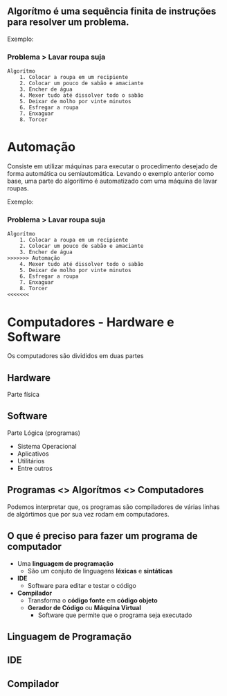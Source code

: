 ## Algorítmo é uma sequência finita de instruções para resolver um problema.

Exemplo:
### Problema > Lavar roupa suja

```
Algorítmo
    1. Colocar a roupa em um recipiente
    2. Colocar um pouco de sabão e amaciante
    3. Encher de água
    4. Mexer tudo até dissolver todo o sabão
    5. Deixar de molho por vinte minutos
    6. Esfregar a roupa
    7. Enxaguar
    8. Torcer
```

# Automação

Consiste em utilizar máquinas para executar o procedimento desejado de forma automática ou semiautomática. Levando o exemplo anterior como base, uma parte do algorítimo é automatizado com uma máquina de lavar roupas.

Exemplo:
### Problema > Lavar roupa suja

```
Algorítmo
    1. Colocar a roupa em um recipiente
    2. Colocar um pouco de sabão e amaciante
    3. Encher de água
>>>>>>> Automação
    4. Mexer tudo até dissolver todo o sabão
    5. Deixar de molho por vinte minutos
    6. Esfregar a roupa
    7. Enxaguar
    8. Torcer
<<<<<<<
```    

# Computadores - Hardware e Software
Os computadores são divididos em duas partes

## Hardware
Parte física

## Software
Parte Lógica (programas)
- Sistema Operacional
- Aplicativos
- Utilitários
- Entre outros

## Programas <> Algorítmos <> Computadores
Podemos interpretar que, os programas são compiladores de várias linhas de algórtimos que por sua vez rodam em computadores.

## O que é preciso para fazer um programa de computador
- Uma **linguagem de programação**
  - São um conjuto de linguagens **léxicas** e **sintáticas**
- **IDE**
  - Software para editar e testar o código
- **Compilador**
  - Transforma o **código fonte** em **código objeto**
  - **Gerador de Código** ou **Máquina Virtual**
    - Software que permite que o programa seja executado

## Linguagem de Programação

## IDE

## Compilador

##